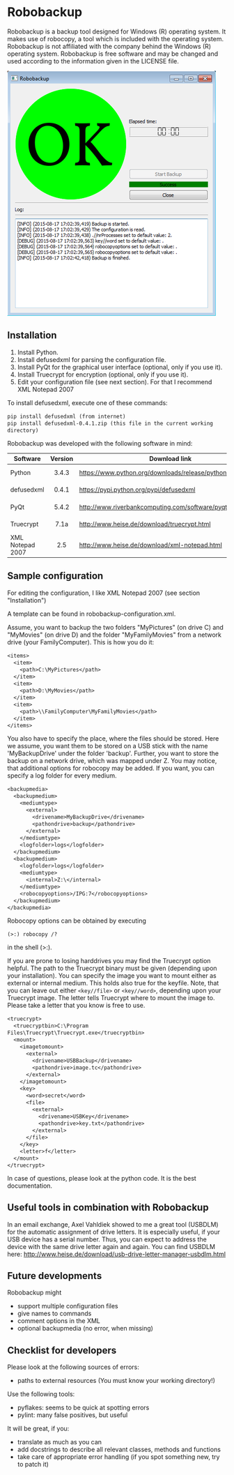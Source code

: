 Robobackup
==========

Robobackup is a backup tool designed for Windows (R) operating system. 
It makes use of robocopy, a tool which is included with the operating 
system. 
Robobackup is not affiliated with the company behind the Windows (R)
operating system. 
Robobackup is free software and may be changed and used according to the
information given in the LICENSE file.

![Robobackup GUI](img/gui-ok.png)

Installation
------------

1. Install Python.
2. Install defusedxml for parsing the configuration file.
3. Install PyQt for the graphical user interface (optional, only if you use it).
4. Install Truecrypt for encryption (optional, only if you use it).
5. Edit your configuration file (see next section). For that I recommend XML Notepad 2007

To install defusedxml, execute one of these commands:
```
pip install defusedxml (from internet)
pip install defusedxml-0.4.1.zip (this file in the current working directory)
```

Robobackup was developed with the following software in mind:

| Software | Version | Download link | SHA1 (64bit version) |
| ------------- |:-------------:| -------------|------------|
| Python        | 3.4.3 | https://www.python.org/downloads/release/python-343/      |SHA1(python-3.4.3.amd64.msi)= 8f2e4453dcdf424f15b14b2eda127e76fad4207f|
| defusedxml    | 0.4.1 | https://pypi.python.org/pypi/defusedxml| SHA1(defusedxml-0.4.1.zip)= d24866fadad6e5bd771757437af2c392f627c3ca|
| PyQt          | 5.4.2 | http://www.riverbankcomputing.com/software/pyqt/download5 |SHA1(PyQt5-5.4.2-gpl-Py3.4-Qt5.4.2-x64.exe)= 8ab016bc8b2f9d0c24370e52939bc51165c56927|
| Truecrypt     | 7.1a | http://www.heise.de/download/truecrypt.html               |SHA1(truecrypt_setup_7.1a.exe)= 7689d038c76bd1df695d295c026961e50e4a62ea|
| XML Notepad 2007 | 2.5 | http://www.heise.de/download/xml-notepad.html | SHA1(XmlNotepad.msi)= 31b728ddafaffaece76ceefe7d2be9e1a37c8a4b |

Sample configuration
--------------------
For editing the configuration, I like XML Notepad 2007 (see section "Installation")

A template can be found in robobackup-configuration.xml.

Assume, you want to backup the two folders "MyPictures" (on drive C) and "MyMovies" (on drive D)
and the folder "MyFamilyMovies" from a network drive (your FamilyComputer). This is how you do it:

```
<items>
  <item>
    <path>C:\MyPictures</path>
  </item>
  <item>
    <path>D:\MyMovies</path>
  </item>
  <item>
    <path>\\FamilyComputer\MyFamilyMovies</path>
  </item>
</items>
```

You also have to specify the place, where the files should be stored. Here we assume,
you want them to be stored on a USB stick with the name 'MyBackupDrive' under the folder
'backup'. Further, you want to store the backup on a network drive, which was mapped under Z.
You may notice, that additional options for robocopy may be added. If you want, you can
specify a log folder for every medium.

```
<backupmedia>
  <backupmedium>
    <mediumtype>
      <external>
        <drivename>MyBackupDrive</drivename>
        <pathondrive>backup</pathondrive>
      </external>
    </mediumtype>
    <logfolder>logs</logfolder>
  </backupmedium>
  <backupmedium>
    <logfolder>logs</logfolder>
    <mediumtype>
      <internal>Z:\</internal>
    </mediumtype>
    <robocopyoptions>/IPG:7</robocopyoptions>
  </backupmedium>
</backupmedia>
```

Robocopy options can be obtained by executing 

```
(>:) robocopy /?
```

in the shell (>:). 

If you are prone to losing harddrives you may find the Truecrypt option helpful. The path to the Truecrypt binary must be given (depending upon your installation). You can specify the image you want to mount either as external or internal medium. This holds also true for the keyfile. Note, that you can leave out either ```<key//file>``` or ```<key//word>```, depending upon your Truecrypt image. The letter tells Truecrypt where to mount the image to. Please take a letter that you know is free to use.
```
<truecrypt>
  <truecryptbin>C:\Program Files\Truecrypt\Truecrypt.exe</truecryptbin>
  <mount>
    <imagetomount>
      <external>
        <drivename>USBBackup</drivename>
        <pathondrive>image.tc</pathondrive>
      </external>
    </imagetomount>
    <key>
      <word>secret</word>
      <file>
        <external>
          <drivename>USBKey</drivename>
          <pathondrive>key.txt</pathondrive>
        </external>
      </file>
    </key>
    <letter>f</letter>
  </mount>
</truecrypt>
```
In case of questions, please look at the python code. It is the best documentation.

Useful tools in combination with Robobackup
-------------------------------------------
In an email exchange, Axel Vahldiek showed to me a great tool (USBDLM) for the automatic assignment of drive letters. It is especially useful, if your USB device has a serial number. Thus, you can expect to address the device with the same drive letter again and again.
You can find USBDLM here:
http://www.heise.de/download/usb-drive-letter-manager-usbdlm.html

Future developments
-------------------

Robobackup might
- support multiple configuration files
- give names to commands
- comment options in the XML
- optional backupmedia (no error, when missing)

Checklist for developers
------------------------

Please look at the following sources of errors:
- paths to external resources (You must know your working directory!)

Use the following tools:
- pyflakes: seems to be quick at spotting errors
- pylint: many false positives, but useful

It will be great, if you:
- translate as much as you can
- add docstrings to describe all relevant classes, methods and functions
- take care of appropriate error handling (if you spot something new, try to patch it)
